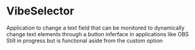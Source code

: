 # VibeSelector
Application to change a text field that can be monitored to dynamically change text elements through a button inferface in applications like OBS Still in progress but is functional aside from the custom option
